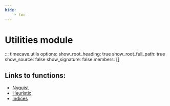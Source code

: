 ```yaml
---
hide:
    - toc
---
```


# Utilities module

::: timecave.utils
    options:
        show_root_heading: true
        show_root_full_path: true
        show_source: false
        show_signature: false
        members: []

## Links to functions:
- [Nyquist](nyquist.md)
- [Heuristic](heuristic.md)
- [Indices](indices.md)